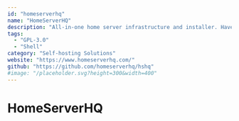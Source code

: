 ```yaml
---
id: "homeserverhq"
name: "HomeServerHQ"
description: "All-in-one home server infrastructure and installer. Have a fully configured email server, VPN, and public website(s) set up in less than an hour, even behind CGNAT."
tags:
  - "GPL-3.0"
  - "Shell"
category: "Self-hosting Solutions"
website: "https://www.homeserverhq.com/"
github: "https://github.com/homeserverhq/hshq"
#image: "/placeholder.svg?height=300&width=400"
---
```


# HomeServerHQ
